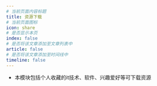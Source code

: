 ```yaml
---
# 当前页面内容标题
title: 资源下载
# 当前页面图标
icon: share
# 是否显示本页
index: false
# 是否将该文章添加至文章列表中
article: false
# 是否将该文章添加至时间线中
timeline: false
---
```


* 本模块包括个人收藏的it技术、软件、兴趣爱好等可下载资源

